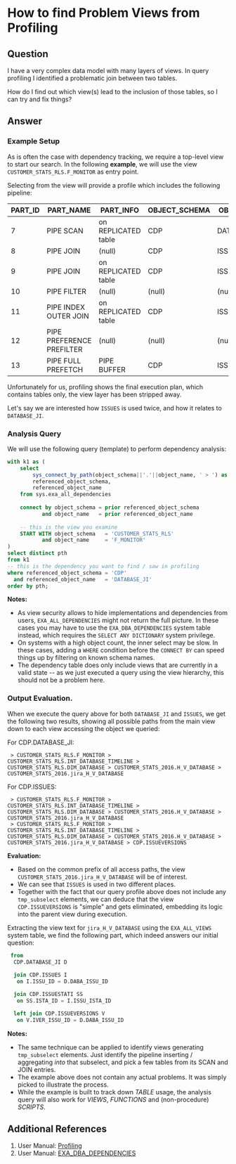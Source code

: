# How to find Problem Views from Profiling

## Question

I have a very complex data model with many layers of views.
In query profiling I identified a problematic join between two tables.

How do I find out which view(s) lead to the inclusion of those tables, so I can try and fix things?


## Answer

### Example Setup

As is often the case with dependency tracking, we require a top-level view to start our search.
In the following **example**, we will use the view `CUSTOMER_STATS_RLS.F_MONITOR` as entry point.

Selecting from the view will provide a profile which includes the following pipeline:

|PART_ID|PART_NAME|PART_INFO|OBJECT_SCHEMA|OBJECT_NAME|
|---|---|---|---|---|
|7|PIPE SCAN|on REPLICATED table|CDP|DATABASE_JI|
|8|PIPE JOIN|(null)|CDP|ISSUES|
|9|PIPE JOIN|on REPLICATED table|CDP|ISSUESTATI|
|10|PIPE FILTER|(null)|(null)|(null)|
|11|PIPE INDEX OUTER JOIN|on REPLICATED table|CDP|ISSUEVERSIONS|
|12|PIPE PREFERENCE PREFILTER|(null)|(null)|(null)|
|13|PIPE FULL PREFETCH|PIPE BUFFER|CDP|ISSUES|

Unfortunately for us, profiling shows the final execution plan, which contains tables only, the view layer has
been stripped away.

Let's say we are interested how `ISSUES` is used twice, and how it relates to `DATABASE_JI`.

### Analysis Query

We will use the following query (template) to perform dependency analysis:
```sql
with k1 as (
    select
        sys_connect_by_path(object_schema||'.'||object_name, ' > ') as pth,
        referenced_object_schema,
        referenced_object_name
    from sys.exa_all_dependencies
    
    connect by object_schema = prior referenced_object_schema
           and object_name   = prior referenced_object_name
   
    -- this is the view you examine
    START WITH object_schema   = 'CUSTOMER_STATS_RLS'
           and object_name     = 'F_MONITOR'
)
select distinct pth
from k1
-- this is the dependency you want to find / saw in profiling
where referenced_object_schema = 'CDP'
  and referenced_object_name   = 'DATABASE_JI'
order by pth;
```

**Notes:**
- As view security allows to hide implementations and dependencies from users, `EXA_ALL_DEPENDENCIES` might not return
  the full picture. In these cases you may have to use the `EXA_DBA_DEPENDENCIES` system table instead, which requires
  the `SELECT ANY DICTIONARY` system privilege.
- On systems with a high object count, the inner select may be slow. In these cases, adding a `WHERE` condition before
  the `CONNECT BY` can speed things up by filtering on known schema names.
- The dependency table does only include views that are currently in a valid state -- as we just executed a query using the view hierarchy,
  this should not be a problem here.

### Output Evaluation.

When we execute the query above for both `DATABASE_JI` and `ISSUES`, we get the following two results, showing all possible
paths from the main view down to each view accessing the object we queried:

For CDP.DATABASE_JI:
```text
 > CUSTOMER_STATS_RLS.F_MONITOR > CUSTOMER_STATS_RLS.INT_DATABASE_TIMELINE > CUSTOMER_STATS_RLS.DIM_DATABASE > CUSTOMER_STATS_2016.H_V_DATABASE > CUSTOMER_STATS_2016.jira_H_V_DATABASE
```

For CDP.ISSUES:
```text
 > CUSTOMER_STATS_RLS.F_MONITOR > CUSTOMER_STATS_RLS.INT_DATABASE_TIMELINE > CUSTOMER_STATS_RLS.DIM_DATABASE > CUSTOMER_STATS_2016.H_V_DATABASE > CUSTOMER_STATS_2016.jira_H_V_DATABASE
 > CUSTOMER_STATS_RLS.F_MONITOR > CUSTOMER_STATS_RLS.INT_DATABASE_TIMELINE > CUSTOMER_STATS_RLS.DIM_DATABASE > CUSTOMER_STATS_2016.H_V_DATABASE > CUSTOMER_STATS_2016.jira_H_V_DATABASE > CDP.ISSUEVERSIONS 
```

**Evaluation:**
- Based on the common prefix of all access paths, the view `CUSTOMER_STATS_2016.jira_H_V_DATABASE` will be of interest.
- We can see that `ISSUES` is used in two different places.
- Together with the fact that our query profile above does not include any `tmp_subselect` elements, we can deduce that
  the view `CDP.ISSUEVERSIONS` is "simple" and gets eliminated, embedding its logic into the parent view during execution.

Extracting the view text for `jira_H_V_DATABASE` using the `EXA_ALL_VIEWS` system table, we find the following part, which
indeed answers our initial question:

```sql
 from
  CDP.DATABASE_JI D
 
  join CDP.ISSUES I
   on I.ISSU_ID = D.DABA_ISSU_ID

  join CDP.ISSUESTATI SS
   on SS.ISTA_ID = I.ISSU_ISTA_ID

  left join CDP.ISSUEVERSIONS V
   on V.IVER_ISSU_ID = D.DABA_ISSU_ID
```

**Notes:**
- The same technique can be applied to identify views generating `tmp_subselect` elements. Just identify the pipeline
  inserting / aggregating *into* that subselect, and pick a few tables from its SCAN and JOIN entries.
- The example above does not contain any actual problems. It was simply picked to illustrate the process.
- While the example is built to track down *TABLE* usage, the analysis query will also work for *VIEWS*, *FUNCTIONS* and
  (non-procedure) *SCRIPTS*.

## Additional References

1. User Manual: [Profiling](https://docs.exasol.com/db/latest/database_concepts/profiling.htm)
1. User Manual: [EXA_DBA_DEPENDENCIES](https://docs.exasol.com/db/latest/sql_references/system_tables/metadata/exa_dba_dependencies.htm)



